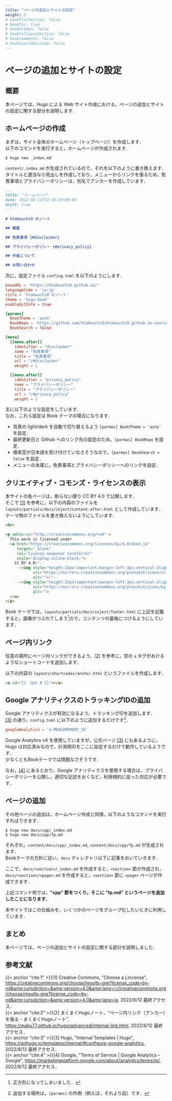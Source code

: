 ```yaml
---
title: "ページの追加とサイトの設定"
weight: 2
# bookFlatSection: false
# bookToc: true
# bookHidden: false
# bookCollapseSection: false
# bookComments: false
# bookSearchExclude: false
---
```


# ページの追加とサイトの設定

## 概要

本ページでは，Hugo による Web サイト作成における，ページの追加とサイトの設定に関する部分を説明します．    

## ホームページの作成

まずは，サイト全体のホームページ（トップページ）を作成します．    
以下のコマンドを実行すると，ホームページが作成されます．

```shell
$ hugo new _index.md
```

`content/_index.md` が生成されているので，それを以下のように書き換えます．    
タイトルと適当な小見出しを作成しており，メニューからリンクを張るため，免責事項とプライバシーポリシーは，別名でアンカーを作成しています．

```md
---
title: "ホームページ"
date: 2022-08-11T12:18:39+09:00
draft: true
---

# htakeuchi0 のノート

## 概要

## 免責事項 {#disclaimer}

## プライバシーポリシー {#privacy_policy}

## 作者について

## お問い合わせ
```

次に，設定ファイル `confing.toml` を以下のようにします．    

```toml
baseURL = 'https://htakeuchi0.github.io/'
languageCode = 'ja-jp'
title = 'htakeuchi0 のノート'
theme = 'hugo-book'
enableGitInfo = true

[params]
  BookTheme = 'auto'
  BookRepo = 'https://github.com/htakeuchi0/htakeuchi0.github.io-sources'
  BookSearch = false

[menu]
  [[menu.after]]
    identifier = "disclaimer"
    name = "免責事項"
    title = "免責事項"
    url = "/#disclaimer"
    weight = 1

  [[menu.after]]
    identifier = "privacy_policy"
    name = "プライバシーポリシー"
    title = "プライバシーポリシー"
    url = "/#privacy_policy"
    weight = 2
```

主に以下のような設定をしています．    
なお，これら設定は Book テーマの場合になります．
* 背景の light/dark を自動で切り替えるよう `[parmas] BookTheme = 'auto'` を設定．
* 最終更新日と Github へのリンク先の設定のため，`[parmas] BookRepo` を設定．
* 検索窓が日本語を受け付けていなさそうなので，`[parmas] BookSearch = false` を設定．
* メニューの末尾に，免責事項とプライバシーポリシーへのリンクを設定．

## クリエイティブ・コモンズ・ライセンスの表示

本サイトの各ページは，断らない限り CC BY 4.0 で公開します．     
そこで [[1]](#cite:1) を参考に，以下の内容のファイルを `layouts/partials/docs/inject/content-after.html` として作成しています．    
テーマ側のファイルを書き換えないようにしています．

```html
<hr>

<p xmlns:cc="http://creativecommons.org/ns#" >
  This work is licensed under
  <a href="https://creativecommons.org/licenses/by/4.0/deed.ja"
     target="_blank"
     rel="license noopener noreferrer"
     style="display:inline-block;">
    CC BY 4.0<!--
    --><img style="height:22px!important;margin-left:3px;vertical-align:text-bottom;"
            src="https://mirrors.creativecommons.org/presskit/icons/cc.svg"
            alt=""><!--
    --><img style="height:22px!important;margin-left:3px;vertical-align:text-bottom;"
            src="https://mirrors.creativecommons.org/presskit/icons/by.svg"
            alt="">
  </a>
</p>
```

Book テーマでは，`layouts/partials/docs/inject/footer.html` に上記を記載すると，画像がつぶれてしまう[^1]ので，コンテンツの最後につけるようにしています．

[^1]:正方形になってしまいました．

## ページ内リンク

任意の場所にページ内リンクができるよう，[[2]](#cite:2) を参考に，空の `a` タグがおけるようなショートコードを追加します．

以下の内容の `layouts/shortcodes/anchor.html` というファイルを作成します．

```html
<a id="{{ .Get 0 }}"></a>
```

## Google アナリティクスのトラッキングIDの追加

Google アナリティクスが有効になるよう，トラッキングIDを追加します．    
[[3]](#cite:3) の通り，`config.toml` に以下のように追加するだけです[^2]．    
[^2]:追加する場所は，`[params]` の外側（例えば，それより前）です．

```toml
googleAnalytics = 'G-MEASUREMENT_ID'
```

Google Analytics v4 を使用していますが，公式ページ [[3]](#cite:3) にもあるように，Hugo は対応済みなので，計測用IDをここに設定するだけで動作しているようです．    
少なくともBookテーマでは問題なさそうです．

なお，[[4]](#cite:4) にあるとおり，Google アナリティクスを使用する場合は，プライバシーポリシーを公開し，適切な記述をおくなど，利用規約に従った対応が必要です．

## ページの追加

その他ページの追加は，ホームページ作成と同様，以下のようなコマンドを実行すればできます．

```shell
$ hugo new docs/cpp/_index.md
$ hugo new docs/cpp/fp.md
```

それぞれ，`content/docs/cpp/_index.md`, `content/docs/cpp/fp.md` が生成されます．    
Bookテーマの方針に従い，`docs` ディレクトリ以下に記事をおいていきます．    

ここで，`docs/<section>/_index.md` を作成すると，`<section>` 節が作成され，`docs/<section>/<page>.md` を作成すると，`<section>` 節に `<page>` ページが作成できます．    

上記コマンド例では，**"cpp" 節をつくり，そこに "fp.md" というページを追加したことになります．**    

本サイトではこの仕組みを，いくつかのページをグループ化したいときに利用しています．

## まとめ

本ページでは，ページの追加とサイトの設定に関する部分を説明しました．

## 参考文献

{{< anchor "cite:1" >}}[1] Creative Commons, "Choose a Lincense", https://creativecommons.org/choose/results-one?license_code=by-nd&amp;jurisdiction=&amp;version=4.0&amp;lang=j://creativecommons.org/choose/results-one?license_code=by-nd&amp;jurisdiction=&amp;version=4.0&amp;lang=ja, 2022/8/12 最終アクセス．    
{{< anchor "cite:2" >}}[2] まくまくHugoノート，"ページ内リンク（アンカー）を張る - まくまくHugoノート", https://maku77.github.io/hugo/advanced/internal-link.html, 2022/8/12 最終アクセス．    
{{< anchor "cite:3" >}}[3] Hugo, "Internal Templates | Hugo", https://gohugo.io/templates/internal/#configure-google-analytics, 2022/8/12 最終アクセス．    
{{< anchor "cite:4" >}}[4] Google, "Terms of Service | Google Analytics – Google", https://marketingplatform.google.com/about/analytics/terms/jp/, 2022/8/12 最終アクセス．    
